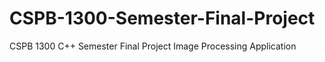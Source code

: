# CSPB-1300-Semester-Final-Project
CSPB 1300 C++ Semester Final Project Image Processing Application
